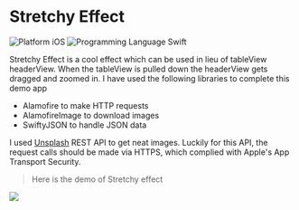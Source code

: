 # Stretchy Effect

![Platform iOS](https://img.shields.io/badge/Platform-iOS-blue.svg) ![Programming Language Swift](https://img.shields.io/badge/Programming_Language-Swift-orange.svg)


Stretchy Effect is a cool effect which can be used in lieu of tableView headerView. When the tableView is pulled down the headerView gets dragged and zoomed in. I have used the following libraries to complete this demo app


  - Alamofire to make HTTP requests
  - AlamofireImage to download images
  - SwiftyJSON to handle JSON data

I used [Unsplash](https://unsplash.it/) REST API to get neat images. Luckily for this API, the request calls should be made via HTTPS, which complied with Apple's App Transport Security.



> Here is the demo of Stretchy effect

![](http://i.giphy.com/U5sbwbmox1iUw.gif)
